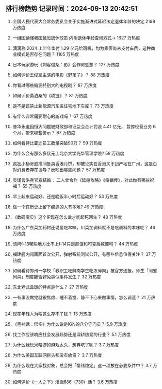 
## 排行榜趋势 记录时间：2024-09-13 20:42:51
  
  1. 全国人民代表大会常务委员会关于实施渐进式延迟法定退休年龄的决定 2198 万热度
    
  2. 一组图读懂我国延迟退休政策 内附退休年龄查询方式→ 1627 万热度
    
  3. 滴滴称 2024 上半年垫付 1.29 亿元给司机，均为乘客尚未支付车费，这种商业模式是否存在问题？ 1105 万热度
    
  4. 日本玩家游玩《刺客信条：影》会作何感想？ 127 万热度
    
  5. 如何评价王俊凯主演的电影《野孩子》？ 88 万热度
    
  6. 你看过哪些脑洞特别大的电视剧？ 87 万热度
    
  7. 如何评价莫泊桑的《项链》？ 81 万热度
    
  8. 是不是该禁止新能源汽车进住宅地下车库？ 73 万热度
    
  9. 有什么非常需要耐心的游戏吗？ 67 万热度
    
  10. 普华永道因恒大问题被财政部和证监会合计罚没 4.41 亿元， 暂停经营业务 6 个月，带来哪些警示？ 67 万热度
    
  11. 如何看待比亚迪员工数量突破90万？ 59 万热度
    
  12. 为什么会有那么多状元上北京大学光华管理学院? 58 万热度
    
  13. 疯狂小杨哥直播间售卖香港月饼，却被证实在香港买不到产地在广州，这是否对消费者存在误导？反映出哪些问题？ 57 万热度
    
  14. 吴谨言洪尧官宣结婚 ，二人曾合作《延禧攻略》《皓镧传》，对此你有哪些祝福？ 55 万热度
    
  15. 早上起来运动好，还是晚饭半小时后运动好？ 53 万热度
    
  16. 做一个在历史上留下痕迹的人有多难? 49 万热度
    
  17. 《数码宝贝》这个IP现在怎么做才能起死回生？ 48 万热度
    
  18. 为什么广东菜加药材还说爱吃本味，川菜加调料就不是吃调料的本味呢？ 46 万热度
    
  19. 请问f-18哪些地方比不上f-14只是颜值和可变后掠翼吗？ 44 万热度
    
  20. 福建舰内部画面首次公开，弹射系统测试公开，有哪些信息值得关注？ 37 万热度
    
  21. 如何看待郑州一学校「教职工吃鲜肉学生吃冻碎肉」被官方通报，师生「同餐同菜」制度能否避免类似事件发生？ 32 万热度
    
  22. 东北老式盒饭的特点是什么？ 27 万热度
    
  23. 一有事没做完就很焦虑、睡不着觉、静不下心来做事情，怎么调适？ 21 万热度
    
  24. 现在年轻人为啥这么存不了钱？ 13 万热度
    
  25. 《黑神话：悟空》为什么说是IGN的八分守门员？ 5.9 万热度
    
  26. 找工作应该响应社会发展趋势还是深耕热爱的行业？ 5.1 万热度
    
  27. 为什么我玩米哈游的游戏太久，想弃坑了呢？ 3.7 万热度
    
  28. 为什么美国互联网巨头都没有放贷？ 3.7 万热度
    
  29. 为什么现在大家找对象，总会把「情绪稳定」这一项放在必要条件中？ 3.7 万热度
    
  30. 如何评价《一人之下》漫画686（730）话？ 3.6 万热度
    